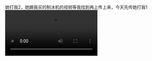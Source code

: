 她打我2，她踢我买的制冰机的视频等我找到再上传上来，今天先传她打我1
<video src="https://github.com/xiaobinliu/ocd/assets/1660130/177fa65f-a71d-4ed9-995d-b72e6724f149"/>
和她爸爸打我1
<video src="https://github.com/xiaobinliu/ocd/assets/1660130/4e93a967-e12e-4712-b182-21030dd8cfbd"/>
和她爸爸打我还外带把孩子打到
<video src="https://github.com/xiaobinliu/ocd/assets/1660130/f057fd81-3d7f-4980-a7ce-eca01987f213"/>


